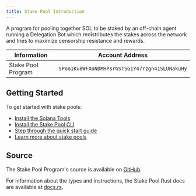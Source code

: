 ```yaml
---
title: Stake Pool Introduction
---
```


A program for pooling together SOL to be staked by an off-chain agent running
a Delegation Bot which redistributes the stakes across the network and tries
to maximize censorship resistance and rewards.

| Information | Account Address |
| --- | --- |
| Stake Pool Program | `SPoo1Ku8WFXoNDMHPsrGSTSG1Y47rzgn41SLUNakuHy` |

## Getting Started

To get started with stake pools:

- [Install the Solana Tools](https://docs.solana.com/cli/install-solana-cli-tools)
- [Install the Stake Pool CLI](stake-pool/cli.md)
- [Step through the quick start guide](stake-pool/quickstart.md)
- [Learn more about stake pools](stake-pool/overview.md)

## Source

The Stake Pool Program's source is available on
[GitHub](https://github.com/solana-labs/solana-program-library/stake-pool).

For information about the types and instructions, the Stake Pool Rust docs are
available at [docs.rs](https://docs.rs/spl-stake-pool/0.6.3/spl_stake_pool/).
